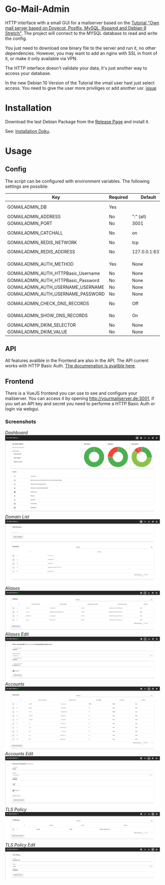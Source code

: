 # Go-Mail-Admin
HTTP interface with a small GUI for a mailserver based on the [Tutorial "Own mail server based on Dovecot, Postfix, MySQL, Rspamd and Debian 9 Stretch"](https://thomas-leister.de/en/mailserver-debian-stretch/).
The project will connect to the MYSQL database to read and write the config. 

You just need to download one binary file to the server and run it, no other dependencies. However, you may want to add an nginx with SSL in front of it, or make it only available via VPN.

The HTTP interface doesn't validate your data, it's just another way to access your database.

In the new Debian 10 Version of the Tutorial the vmail user hast just select access. You need to give the user more priviliges or add another usr. [issue](https://github.com/kekskurse/go-mail-admin/issues/35)
# Installation

Download the last Debian Package from the [Release Page](https://github.com/kekskurse/go-mail-admin/releases) and install it.

See:  [Installation Doku](https://github.com/kekskurse/go-mail-admin/blob/master/docs/install.md).

# Usage
## Config
The script can be configured with environment variables. The following settings are possible:

| Key                                 | Required | Default | Notice |
|-------------------------------------| ---      | --- |   --- |
| GOMAILADMIN_DB                      | Yes | | Database connection string like 'username:password@tcp(127.0.0.1:3306)/database' |
| GOMAILADMIN_ADDRESS                 | No | ":" (all) | IP address to bind to |
| GOMAILADMIN_PORT                    | No | 3001 | Port at which is bound (default: 3001) |
| GOMAILADMIN_CATCHALL                | No | on | If set to "On" the catchall feature will be enabled, its necessary that source_username in alias can be NULL |
| GOMAILADMIN_REDIS_NETWORK           | No | tcp | Network how to connect to redis, "tcp" or "unix" |
| GOMAILADMIN_REDIS_ADDRESS           | No | 127.0.0.1:6379 | Redis address to connect, if REDIS_NETWORK is tcp an ip/hostname and port for unix /path/to/socket |
| GOMAILADMIN_AUTH_METHOD             | Yes | None | How to authorisate, possible `None`, `Username`, `HTTPBasicAuth` [more info](https://github.com/kekskurse/go-mail-admin/blob/master/docs/auth.md) |
| GOMAILADMIN_AUTH_HTTPBasic_Username | No | None | If HTTPBasicAuth is enabled, the username |
| GOMAILADMIN_AUTH_HTTPBasic_Password | No | None | If HTTPBasicAuth is enabled, the password |
| GOMAILADMIN_AUTH_USERNAME_USERNAME  | No | None | If Username auth is enabled, the username |
| GOMAILADMIN_AUTH_USERNAME_PASSWORD  | No | None | If Username auth is enabled, the password |
| GOMAILADMIN_CHECK_DNS_RECORDS       | No | Off | If set to "On" it will check MX/SPF/DMARC Records which each call of the Domainlist, this is slow! |
| GOMAILADMIN_SHOW_DNS_RECORDS        | No | On | If set to "Off" the Domain Records MX/SPF/DMARC will not shown in the gui |
| GOMAILADMIN_DKIM_SELECTOR           | No | None | Selector to check DKIM record |
| GOMAILADMIN_DKIM_VALUE              | No | None | Value of the DKIM record [more info](https://github.com/kekskurse/go-mail-admin/issues/29#issuecomment-802334758) |

## API

All features avalible in the Frontend are also in the API. The API current works with HTTP Basic Auth. [The documenation is avalible here](https://mrin9.github.io/OpenAPI-Viewer/#/load/https%3A%2F%2Fraw.githubusercontent.com%2Fkekskurse%2Fgo-mail-admin%2Fmaster%2Fdocs%2Fopenapi.json).


## Frontend
There is a VueJS frontend you can use to see and configure your mailserver. You can access it by opening http://yourmailserver.de:3001, if you set an API key and secret you need to performe a HTTP Basic Auth or login via webgui.

### Screenshots
*Dashboard*
![Dashboard](statik/dashboard.png)
*Domain List*
![Domainlist](statik/domains.png)
*Aliases*
![Domainlist](statik/aliases.png)
*Aliases Edit*
![Domainlist](statik/aliases-edit.png)
*Accounts*
![Domainlist](statik/accounts.png)
*Accounts Edit*
![Domainlist](statik/account-edit.png)
*TLS Policy*
![Domainlist](statik/tlspolicy.png)
*TLS Policy Edit*
![Domainlist](statik/tlspolicy-edit.png)

